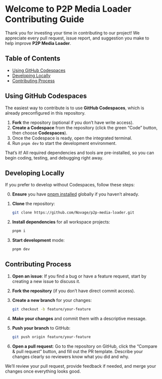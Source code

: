 # Welcome to P2P Media Loader Contributing Guide

Thank you for investing your time in contributing to our project! We appreciate every pull request, issue report, and suggestion you make to help improve **P2P Media Loader**.

## Table of Contents

- [Using GitHub Codespaces](#using-github-codespaces)
- [Developing Locally](#developing-locally)
- [Contributing Process](#contributing-process)

## Using GitHub Codespaces

The easiest way to contribute is to use **GitHub Codespaces**, which is already preconfigured in this repository.

1. **Fork** the repository (optional if you don’t have write access).
2. **Create a Codespace** from the repository (click the green “Code” button, then choose **Codespaces**).
3. Once the Codespace is ready, open the integrated terminal.
4. Run `pnpm dev` to start the development environment.

That’s it! All required dependencies and tools are pre-installed, so you can begin coding, testing, and debugging right away.

## Developing Locally

If you prefer to develop without Codespaces, follow these steps:

0. **Ensure** you have [pnpm installed](https://pnpm.io/installation) globally if you haven’t already.

1. **Clone** the repository:

   ```bash
   git clone https://github.com/Novage/p2p-media-loader.git
   ```

2. **Install dependencies** for all workspace projects:

   ```bash
   pnpm i
   ```

3. **Start development** mode:
   ```bash
   pnpm dev
   ```

## Contributing Process

1. **Open an issue**: If you find a bug or have a feature request, start by creating a new issue to discuss it.

2. **Fork the repository** (if you don’t have direct commit access).

3. **Create a new branch** for your changes:

   ```bash
   git checkout -b feature/your-feature
   ```

4. **Make your changes** and commit them with a descriptive message.

5. **Push your branch** to GitHub:

   ```bash
   git push origin feature/your-feature
   ```

6. **Open a pull request**: Go to the repository on GitHub, click the “Compare & pull request” button, and fill out the PR template. Describe your changes clearly so reviewers know what you did and why.

We’ll review your pull request, provide feedback if needed, and merge your changes once everything looks good.
